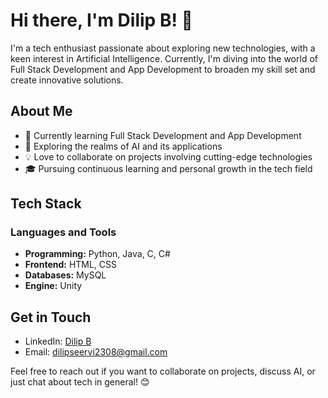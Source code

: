 # Hi there, I'm Dilip B! 👋

I'm a tech enthusiast passionate about exploring new technologies, with a keen interest in Artificial Intelligence. Currently, I'm diving into the world of Full Stack Development and App Development to broaden my skill set and create innovative solutions.

## About Me

- 💼 Currently learning Full Stack Development and App Development
- 🌱 Exploring the realms of AI and its applications
- 💡 Love to collaborate on projects involving cutting-edge technologies
- 🎓 Pursuing continuous learning and personal growth in the tech field

## Tech Stack

### Languages and Tools

- **Programming:** Python, Java, C, C#
- **Frontend:** HTML, CSS 
- **Databases:** MySQL
- **Engine:** Unity

## Get in Touch

- LinkedIn: [Dilip B](https://www.linkedin.com/in/dilip03/)
- Email: dilipseervi2308@gmail.com

Feel free to reach out if you want to collaborate on projects, discuss AI, or just chat about tech in general! 😊
<!---
DILIP-SHEESH/DILIP-SHEESH is a ✨ special ✨ repository because its `README.md` (this file) appears on your GitHub profile.
You can click the Preview link to take a look at your changes.
--->
